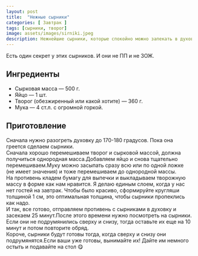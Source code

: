 ```yaml
---
layout: post
title:  "Нежные сырники"
categories: [ Завтрак ]
tags: [сырники, творог]
image: assets/images/sirniki.jpeg
description: Нежнейшие сырники, которые спокойно можно запекать в духовке.
---
```


Есть один секрет у этих сырников. И они не ПП и не ЗОЖ.

## Ингредиенты

+ Сырковая масса — 500 г.
+ Яйцо — 1 шт.
+ Творог (обезжиренный или какой хотите) — 360 г.
+ Мука — 4 ст.л. с огромной горкой. 

## Приготовление

Сначала нужно разогреть духовку до 170-180 градусов. Пока она греется сделаем сырники.  
Сначала хорошо перемешиваем творог и сырковой массой, должна получиться однородная масса.Добавляем яйцо и снова тщательно перемешиваем.Муку можно засыпать сразу всю или по одной ложке (не имеет значения) и тоже перемешиваем до однородной массы.  
На противень кладем бумагу для выпечки и выкладываем творожную массу в форме как нам нравится. Я делаю единым слоем, когда у нас нет гостей на завтрак. Чтобы было красиво, сформируйте кругляши толщиной 1 см, это оптимальная толщина, чтобы сырники пропеклись как надо.  
И так, все готово, отправляем противень с сырниками в духовку и засекаем 25 минут.После этого времени нужно посмотреть на сырники. Если они не подрумянились сверху и снизу, тогда оставьте их еще на 10 минут и потом повторите обряд.  
Короче, сырники будут готовы тогда, когда сверху и снизу они подрумянятся.Если ваши уже готовы, вынимайте их! Дайте им немного остыть и подавайте на стол 😋